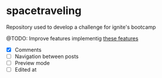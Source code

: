# spacetraveling
Repository used to develop a challenge for ignite's bootcamp

@TODO: Improve features implementig [these features](https://www.notion.so/Desafio-02-Adicionando-features-ao-blog-d466866c02544c79bbada9717c033d0a)
- [x] Comments
- [ ] Navigation between posts
- [ ] Preview mode
- [ ] Edited at

